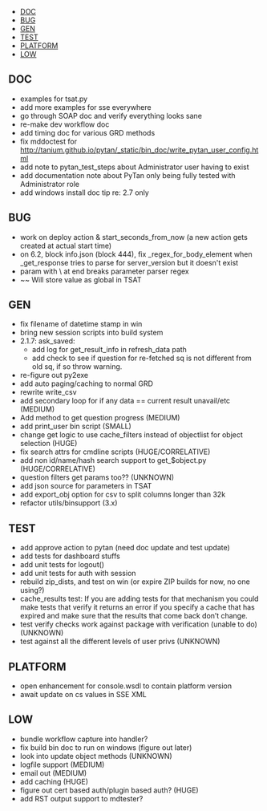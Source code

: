<!-- MarkdownTOC -->

- [DOC](#doc)
- [BUG](#bug)
- [GEN](#gen)
- [TEST](#test)
- [PLATFORM](#platform)
- [LOW](#low)

<!-- /MarkdownTOC -->

## DOC
* examples for tsat.py
* add more examples for sse everywhere
* go through SOAP doc and verify everything looks sane
* re-make dev workflow doc
* add timing doc for various GRD methods
* fix mddoctest for http://tanium.github.io/pytan/_static/bin_doc/write_pytan_user_config.html
* add note to pytan_test_steps about Administrator user having to exist
* add documentation note about PyTan only being fully tested with Administrator role 
* add windows install doc tip re: 2.7 only

## BUG
* work on deploy action & start_seconds_from_now (a new action gets created at actual start time)
* on 6.2, block info.json (block 444), fix _regex_for_body_element when _get_response tries to parse for server_version but it doesn't exist
* param with \ at end breaks parameter parser regex
* ~~ Will store value as global in TSAT

## GEN
* fix filename of datetime stamp in win
* bring new session scripts into build system
* 2.1.7: ask_saved: 
  * add log for get_result_info in refresh_data path
  * add check to see if question for re-fetched sq is not different from old sq, if so throw warning. 
* re-figure out py2exe
* add auto paging/caching to normal GRD
* rewrite write_csv
* add secondary loop for if any data == current result unavail/etc (MEDIUM)
* Add method to get question progress (MEDIUM)
* add print_user bin script (SMALL)
* change get logic to use cache_filters instead of objectlist for object selection (HUGE)
* fix search attrs for cmdline scripts (HUGE/CORRELATIVE)
* add non id/name/hash search support to get_$object.py (HUGE/CORRELATIVE)
* question filters get params too?? (UNKNOWN)
* add json source for parameters in TSAT
* add export_obj option for csv to split columns longer than 32k
* refactor utils/binsupport (3.x)

## TEST
* add approve action to pytan (need doc update and test update)
* add tests for dashboard stuffs
* add unit tests for logout()
* add unit tests for auth with session
* rebuild zip_dists, and test on win (or expire ZIP builds for now, no one using?)
* cache_results test: If you are adding tests for that mechanism you could make tests that verify it returns an error if you specify a cache that has expired and make sure that the results that come back don’t change.
* test verify checks work against package with verification (unable to do) (UNKNOWN)
* test against all the different levels of user privs (UNKNOWN)

## PLATFORM
* open enhancement for console.wsdl to contain platform version
* await update on cs values in SSE XML

## LOW
* bundle workflow capture into handler?
* fix build bin doc to run on windows (figure out later)
* look into update object methods (UNKNOWN)
* logfile support (MEDIUM)
* email out (MEDIUM)
* add caching (HUGE)
* figure out cert based auth/plugin based auth? (HUGE)
* add RST output support to mdtester?
